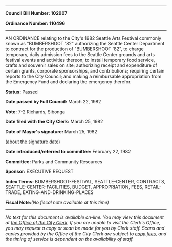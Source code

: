 

********

**Council Bill Number: 102907**
   
**Ordinance Number: 110496**
********

 AN ORDINANCE relating to the City's 1982 Seattle Arts Festival commonly known as "BUMBERSHOOT '82" authorizing the Seattle Center Department to contract for the production of "BUMBERSHOOT '82", to charge temporary, daily admission fees to the Seattle Center grounds and arts festival events and activities thereon; to install temporary food service, crafts and souvenir sales on site; authorizing receipt and expenditure of certain grants, corporate sponsorships, and contributions; requiring certain reports to the City Council; and making a reimbursable appropriation from the Emergency Fund and declaring the emergency therefor.

**Status:** Passed
   
**Date passed by Full Council:** March 22, 1982
   
**Vote:** 7-2 Richards, Sibonga
   
**Date filed with the City Clerk:** March 25, 1982
   
**Date of Mayor's signature:** March 25, 1982
   
[(about the signature date)](/~public/approvaldate.htm)
   
   
   
**Date introduced/referred to committee:** February 22, 1982
   
**Committee:** Parks and Community Resources
   
**Sponsor:** EXECUTIVE REQUEST
   
   
**Index Terms:** BUMBERSHOOT-FESTIVAL, SEATTLE-CENTER, CONTRACTS, SEATTLE-CENTER-FACILITIES, BUDGET, APPROPRIATION, FEES, RETAIL-TRADE, EATING-AND-DRINKING-PLACES

**Fiscal Note:**_(No fiscal note available at this time)_
********

_No text for this document is available on-line. You may view this document at [the Office of the City Clerk](http://www.seattle.gov/leg/clerk/contactUs.htm). If you are unable to visit the Clerk's Office, you may request a copy or scan be made for you by Clerk staff. Scans and copies provided by the Office of the City Clerk are subject to [copy fees](http://clerk.seattle.gov/~public/clerkfees.htm), and the timing of service is dependent on the availability of staff._

